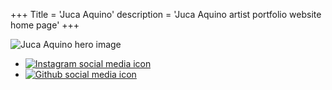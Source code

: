 +++
Title = 'Juca Aquino'
description = 'Juca Aquino artist portfolio website home page'
+++

![Juca Aquino hero image](/work/all-of-the-above/images/all-of-the-above-4.jpg)

<ul class="social-icons">
    <li>
        <a href="https://instagram.com/juca_aquino" target="_blank">
            <img src="/images/instagram.svg" alt="Instagram social media icon">
        </a>
    </li>
    <li>
        <a href="https://github.com/jucaaquino" target="_blank">
            <img src="/images/github.svg" alt="Github social media icon">
        </a>
    </li>
</ul>
